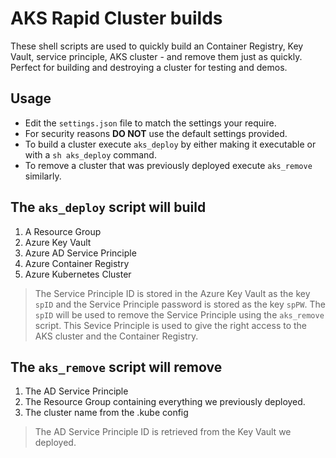 # AKS Rapid Cluster builds
These shell scripts are used to quickly build an Container Registry, Key Vault, service principle, AKS cluster - and remove them just as quickly. Perfect for building and destroying a cluster for testing and demos. 

## Usage
- Edit the ````settings.json```` file to match the settings your require. 
- For security reasons **DO NOT** use the default settings provided.
- To build a cluster execute ````aks_deploy```` by either making it executable or with a ````sh aks_deploy```` command.
- To remove a cluster that was previously deployed execute ````aks_remove```` similarly.

## The ````aks_deploy```` script will build
1. A Resource Group
2. Azure Key Vault
3. Azure AD Service Principle
4. Azure Container Registry
5. Azure Kubernetes Cluster
>The Service Principle ID is stored in the Azure Key Vault as the key ````spID```` and the Service Principle password is stored as the key ````spPW````. The ````spID```` will be used to remove the Service Principle using the ````aks_remove```` script. This Sevice Principle is used to give the right access to the AKS cluster and the Container Registry.


## The ````aks_remove```` script will remove
1. The AD Service Principle
2. The Resource Group containing everything we previously deployed.
3. The cluster name from the .kube config 

>The AD Service Principle ID is retrieved from the Key Vault we deployed.

